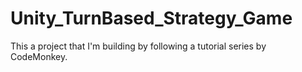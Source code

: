 # Unity_TurnBased_Strategy_Game
 This a project that I'm building by following a tutorial series by CodeMonkey.
